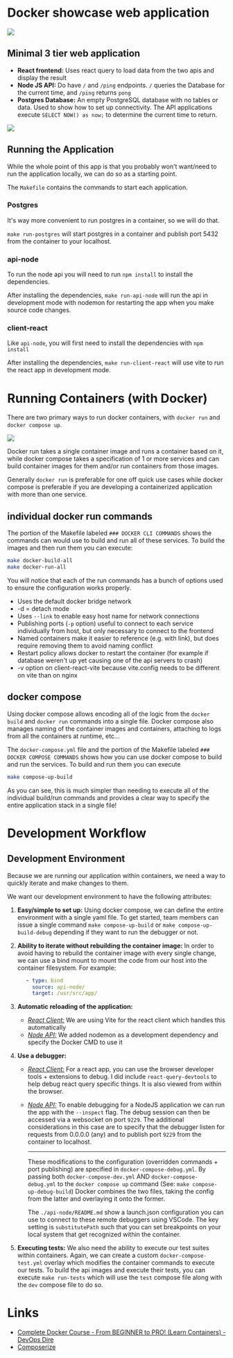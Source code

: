 # Docker showcase web application

![](./readme-assets/app-screenshot.png)

## Minimal 3 tier web application
- **React frontend:** Uses react query to load data from the two apis and display the result
- **Node JS API:** Do have `/` and `/ping` endpoints. `/` queries the Database for the current time, and `/ping` returns `pong`
- **Postgres Database:** An empty PostgreSQL database with no tables or data. Used to show how to set up connectivity. The API applications execute `SELECT NOW() as now;` to determine the current time to return.

![](./readme-assets/tech-stack.png)

## Running the Application

While the whole point of this app is that you probably won't want/need to run the application locally, we can do so as a starting point.

The `Makefile` contains the commands to start each application.

### Postgres

It's way more convenient to run postgres in a container, so we will do that.

`make run-postgres` will start postgres in a container and publish port 5432 from the container to your localhost.

### api-node

To run the node api you will need to run `npm install` to install the dependencies.

After installing the dependencies, `make run-api-node` will run the api in development mode with nodemon for restarting the app when you make source code changes.

### client-react

Like `api-node`, you will first need to install the dependencies with `npm install`

After installing the dependencies, `make run-client-react` will use vite to run the react app in development mode.

# Running Containers (with Docker)

There are two primary ways to run docker containers, with `docker run` and `docker compose up`. 

![](./readme-assets/docker-run-compose.jpeg)

Docker run takes a single container image and runs a container based on it, while docker compose takes a specification of 1 or more services and can build container images for them and/or run containers from those images.

Generally `docker run` is preferable for one off quick use cases while docker compose is preferable if you are developing a containerized application with more than one service.

## individual docker run commands

The portion of the Makefile labeled `### DOCKER CLI COMMANDS` shows the commands can would use to build and run all of these services. To build the images and then run them you can execute:

```bash
make docker-build-all
make docker-run-all
```

You will notice that each of the run commands has a bunch of options used to ensure the configuration works properly.

- Uses the default docker bridge network
- -d = detach mode
- Uses `--link` to enable easy host name for network connections
- Publishing ports (`-p` option) useful to connect to each service individually from host, but only necessary to connect to the frontend
- Named containers make it easier to reference (e.g. with link), but does require removing them to avoid naming conflict
- Restart policy allows docker to restart the container (for example if database weren't up yet causing one of the api servers to crash)
- -v option on client-react-vite because vite.config needs to be different on vite than on nginx


## docker compose

Using docker compose allows encoding all of the logic from the `docker build` and `docker run` commands into a single file. Docker compose also manages naming of the container images and containers, attaching to logs from all the containers at runtime, etc...

The `docker-compose.yml` file and the portion of the Makefile labeled `### DOCKER COMPOSE COMMANDS` shows how you can use docker compose to build and run the services. To build and run them you can execute

```bash
make compose-up-build
```

As you can see, this is much simpler than needing to execute all of the individual build/run commands and provides a clear way to specify the entire application stack in a single file!


# Development Workflow


## Development Environment


Because we are running our application within containers, we need a way to quickly iterate and make changes to them.

We want our development environment to have the following attributes:

1) **Easy/simple to set up:** Using docker compose, we can define the entire environment with a single yaml file. To get started, team members can issue a single command `make compose-up-build` or `make compose-up-build-debug` depending if they want to run the debugger or not.

2) **Ability to iterate without rebuilding the container image:** In order to avoid having to rebuild the container image with every single change, we can use a bind mount to mount the code from our host into the container filesystem. For example:

```yml
      - type: bind
        source: api-node/
        target: /usr/src/app/
```

3) **Automatic reloading of the application:** 
   - <ins>*React Client:*</ins> We are using Vite for the react client which handles this automatically
   - <ins>*Node API:*</ins> We added nodemon as a development dependency and specify the Docker CMD to use it

4) **Use a debugger:**
   - <ins>*React Client:*</ins> For a react app, you can use the browser developer tools + extensions to debug. I did include `react-query-devtools` to help debug react query specific things. It is also viewed from within the browser.
   - <ins>*Node API:*</ins> To enable debugging for a NodeJS application we can run the app with the `--inspect` flag. The debug session can then be accessed via a websocket on port `9229`. The additional considerations in this case are to specify that the debugger listen for requests from 0.0.0.0 (any) and to publish port `9229` from the container to localhost.
     
      ---

      These modifications to the configuration (overridden commands + port publishing) are specified in `docker-compose-debug.yml`. By passing both `docker-compose-dev.yml` AND `docker-compose-debug.yml` to the `docker compose up` command (See: `make compose-up-debug-build`) Docker combines the two files, taking the config from the latter and overlaying it onto the former.

      The `./api-node/README.md` show a launch.json configuration you can use to connect to these remote debuggers using VSCode. The key setting is `substitutePath` such that you can set breakpoints on your local system that get recognized within the container.

5) **Executing tests:** We also need the ability to execute our test suites within containers. Again, we can create a custom `docker-compose-test.yml` overlay which modifies the container commands to execute our tests. To build the api images and execute their tests, you can execute `make run-tests` which will use the `test` compose file along with the `dev` compose file to do so.

# Links
- [ Complete Docker Course - From BEGINNER to PRO! (Learn Containers) - DevOps Dire](https://www.youtube.com/watch?v=RqTEHSBrYFw)
- [Composerize](https://www.composerize.com/)
